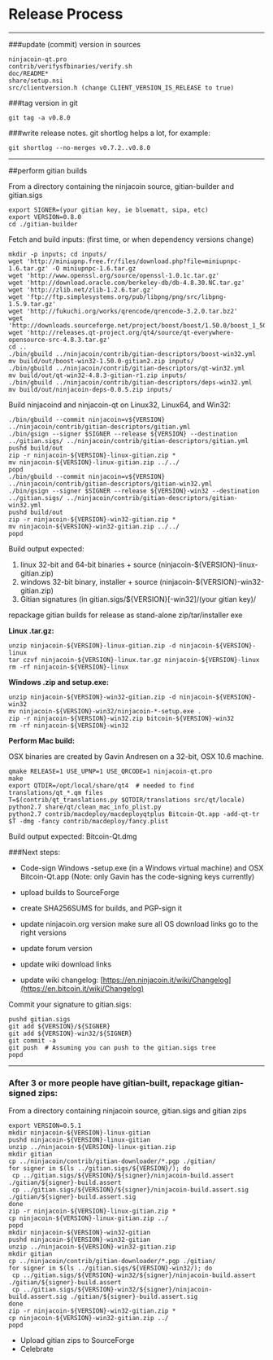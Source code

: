Release Process
====================

* * *

###update (commit) version in sources


	ninjacoin-qt.pro
	contrib/verifysfbinaries/verify.sh
	doc/README*
	share/setup.nsi
	src/clientversion.h (change CLIENT_VERSION_IS_RELEASE to true)

###tag version in git

	git tag -a v0.8.0

###write release notes. git shortlog helps a lot, for example:

	git shortlog --no-merges v0.7.2..v0.8.0

* * *

##perform gitian builds

 From a directory containing the ninjacoin source, gitian-builder and gitian.sigs
  
	export SIGNER=(your gitian key, ie bluematt, sipa, etc)
	export VERSION=0.8.0
	cd ./gitian-builder

 Fetch and build inputs: (first time, or when dependency versions change)

	mkdir -p inputs; cd inputs/
	wget 'http://miniupnp.free.fr/files/download.php?file=miniupnpc-1.6.tar.gz' -O miniupnpc-1.6.tar.gz
	wget 'http://www.openssl.org/source/openssl-1.0.1c.tar.gz'
	wget 'http://download.oracle.com/berkeley-db/db-4.8.30.NC.tar.gz'
	wget 'http://zlib.net/zlib-1.2.6.tar.gz'
	wget 'ftp://ftp.simplesystems.org/pub/libpng/png/src/libpng-1.5.9.tar.gz'
	wget 'http://fukuchi.org/works/qrencode/qrencode-3.2.0.tar.bz2'
	wget 'http://downloads.sourceforge.net/project/boost/boost/1.50.0/boost_1_50_0.tar.bz2'
	wget 'http://releases.qt-project.org/qt4/source/qt-everywhere-opensource-src-4.8.3.tar.gz'
	cd ..
	./bin/gbuild ../ninjacoin/contrib/gitian-descriptors/boost-win32.yml
	mv build/out/boost-win32-1.50.0-gitian2.zip inputs/
	./bin/gbuild ../ninjacoin/contrib/gitian-descriptors/qt-win32.yml
	mv build/out/qt-win32-4.8.3-gitian-r1.zip inputs/
	./bin/gbuild ../ninjacoin/contrib/gitian-descriptors/deps-win32.yml
	mv build/out/ninjacoin-deps-0.0.5.zip inputs/

 Build ninjacoind and ninjacoin-qt on Linux32, Linux64, and Win32:
  
	./bin/gbuild --commit ninjacoin=v${VERSION} ../ninjacoin/contrib/gitian-descriptors/gitian.yml
	./bin/gsign --signer $SIGNER --release ${VERSION} --destination ../gitian.sigs/ ../ninjacoin/contrib/gitian-descriptors/gitian.yml
	pushd build/out
	zip -r ninjacoin-${VERSION}-linux-gitian.zip *
	mv ninjacoin-${VERSION}-linux-gitian.zip ../../
	popd
	./bin/gbuild --commit ninjacoin=v${VERSION} ../ninjacoin/contrib/gitian-descriptors/gitian-win32.yml
	./bin/gsign --signer $SIGNER --release ${VERSION}-win32 --destination ../gitian.sigs/ ../ninjacoin/contrib/gitian-descriptors/gitian-win32.yml
	pushd build/out
	zip -r ninjacoin-${VERSION}-win32-gitian.zip *
	mv ninjacoin-${VERSION}-win32-gitian.zip ../../
	popd

  Build output expected:

  1. linux 32-bit and 64-bit binaries + source (ninjacoin-${VERSION}-linux-gitian.zip)
  2. windows 32-bit binary, installer + source (ninjacoin-${VERSION}-win32-gitian.zip)
  3. Gitian signatures (in gitian.sigs/${VERSION}[-win32]/(your gitian key)/

repackage gitian builds for release as stand-alone zip/tar/installer exe

**Linux .tar.gz:**

	unzip ninjacoin-${VERSION}-linux-gitian.zip -d ninjacoin-${VERSION}-linux
	tar czvf ninjacoin-${VERSION}-linux.tar.gz ninjacoin-${VERSION}-linux
	rm -rf ninjacoin-${VERSION}-linux

**Windows .zip and setup.exe:**

	unzip ninjacoin-${VERSION}-win32-gitian.zip -d ninjacoin-${VERSION}-win32
	mv ninjacoin-${VERSION}-win32/ninjacoin-*-setup.exe .
	zip -r ninjacoin-${VERSION}-win32.zip bitcoin-${VERSION}-win32
	rm -rf ninjacoin-${VERSION}-win32

**Perform Mac build:**

  OSX binaries are created by Gavin Andresen on a 32-bit, OSX 10.6 machine.

	qmake RELEASE=1 USE_UPNP=1 USE_QRCODE=1 ninjacoin-qt.pro
	make
	export QTDIR=/opt/local/share/qt4  # needed to find translations/qt_*.qm files
	T=$(contrib/qt_translations.py $QTDIR/translations src/qt/locale)
	python2.7 share/qt/clean_mac_info_plist.py
	python2.7 contrib/macdeploy/macdeployqtplus Bitcoin-Qt.app -add-qt-tr $T -dmg -fancy contrib/macdeploy/fancy.plist

 Build output expected: Bitcoin-Qt.dmg

###Next steps:

* Code-sign Windows -setup.exe (in a Windows virtual machine) and
  OSX Bitcoin-Qt.app (Note: only Gavin has the code-signing keys currently)

* upload builds to SourceForge

* create SHA256SUMS for builds, and PGP-sign it

* update ninjacoin.org version
  make sure all OS download links go to the right versions

* update forum version

* update wiki download links

* update wiki changelog: [https://en.ninjacoin.it/wiki/Changelog](https://en.bitcoin.it/wiki/Changelog)

Commit your signature to gitian.sigs:

	pushd gitian.sigs
	git add ${VERSION}/${SIGNER}
	git add ${VERSION}-win32/${SIGNER}
	git commit -a
	git push  # Assuming you can push to the gitian.sigs tree
	popd

-------------------------------------------------------------------------

### After 3 or more people have gitian-built, repackage gitian-signed zips:

From a directory containing ninjacoin source, gitian.sigs and gitian zips

	export VERSION=0.5.1
	mkdir ninjacoin-${VERSION}-linux-gitian
	pushd ninjacoin-${VERSION}-linux-gitian
	unzip ../ninjacoin-${VERSION}-linux-gitian.zip
	mkdir gitian
	cp ../ninjacoin/contrib/gitian-downloader/*.pgp ./gitian/
	for signer in $(ls ../gitian.sigs/${VERSION}/); do
	 cp ../gitian.sigs/${VERSION}/${signer}/ninjacoin-build.assert ./gitian/${signer}-build.assert
	 cp ../gitian.sigs/${VERSION}/${signer}/ninjacoin-build.assert.sig ./gitian/${signer}-build.assert.sig
	done
	zip -r ninjacoin-${VERSION}-linux-gitian.zip *
	cp ninjacoin-${VERSION}-linux-gitian.zip ../
	popd
	mkdir ninjacoin-${VERSION}-win32-gitian
	pushd ninjacoin-${VERSION}-win32-gitian
	unzip ../ninjacoin-${VERSION}-win32-gitian.zip
	mkdir gitian
	cp ../ninjacoin/contrib/gitian-downloader/*.pgp ./gitian/
	for signer in $(ls ../gitian.sigs/${VERSION}-win32/); do
	 cp ../gitian.sigs/${VERSION}-win32/${signer}/ninjacoin-build.assert ./gitian/${signer}-build.assert
	 cp ../gitian.sigs/${VERSION}-win32/${signer}/ninjacoin-build.assert.sig ./gitian/${signer}-build.assert.sig
	done
	zip -r ninjacoin-${VERSION}-win32-gitian.zip *
	cp ninjacoin-${VERSION}-win32-gitian.zip ../
	popd

- Upload gitian zips to SourceForge
- Celebrate 
